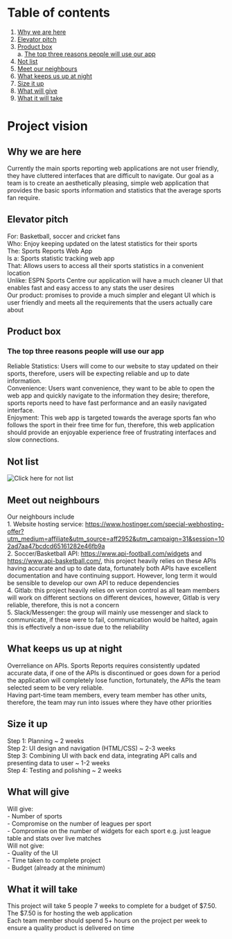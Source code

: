 # Table of contents
1. [Why we are here](#Why-we-are-here)
2. [Elevator pitch](#Elevator-pitch)
3. [Product box](#Product-box) \
    a. [The top three reasons people will use our app](#The-top-three-reasons-people-will-use-our-app)
4. [Not list](#Not-list)
5. [Meet our neighbours](#Meet-our-neighbours)
6. [What keeps us up at night](#What-keeps-us-up-at-night)
7. [Size it up](#Size-it-up)
8. [What will give](#What-will-give)
9. [What it will take](#What-it-will-take)

# Project vision
## Why we are here
Currently the main sports reporting web applications are not user friendly, they have cluttered interfaces that are difficult to navigate. Our goal as a team is to create an aesthetically pleasing, simple web application that provides the basic sports information and statistics that the average sports fan require. 

## Elevator pitch
For: Basketball, soccer and cricket fans\
Who: Enjoy keeping updated on the latest statistics for their sports\
The: Sports Reports Web App\
Is a: Sports statistic tracking web app\
That: Allows users to access all their sports statistics in a convenient location  
Unlike: ESPN Sports Centre our application will have a much cleaner UI that enables fast and easy access to any stats the user desires\
Our product: promises to provide a much simpler and elegant UI which is user friendly and meets all the requirements that the users actually care about

## Product box
### The top three reasons people will use our app
Reliable Statistics: Users will come to our website to stay updated on their sports, therefore, users will be expecting reliable and up to date information. \
Convenience: Users want convenience, they want to be able to open the web app and quickly navigate to the information they desire; therefore, sports reports need to have fast performance and an easily navigated interface.\
Enjoyment: This web app is targeted towards the average sports fan who follows the sport in their free time for fun, therefore, this web application should provide an enjoyable experience free of frustrating interfaces and slow connections.

## Not list
![Click here for not list](https://git.infotech.monash.edu/fit2101-s2-2021-projects/mash0019/blob/master/Planning/Pictures/NotTable.PNG?)

## Meet out neighbours
Our neighbours include\
    1. Website hosting service: https://www.hostinger.com/special-webhosting-offer?utm_medium=affiliate&utm_source=aff2952&utm_campaign=31&session=102ad7aa47bcdcd65161282e46fb9a \
    2. Soccer/Basketball API: https://www.api-football.com/widgets and https://www.api-basketball.com/, this project heavily relies on these APIs having accurate and up to date data, fortunately both APIs have excellent documentation and have continuing support. However, long term it would be sensible to develop our own API to reduce dependencies\
    4. Gitlab: this project heavily relies on version control as all team members will work on different sections on different devices, however, Gitlab is very reliable, therefore, this is not a concern  
    5. Slack/Messenger: the group will mainly use messenger and slack to communicate, if these were to fail, communication would be halted, again this is effectively a non-issue due to the reliability  

## What keeps us up at night
Overreliance on APIs. Sports Reports requires consistently updated accurate data, if one of the APIs is discontinued or goes down for a period the application will completely lose function, fortunately, the APIs the team selected seem to be very reliable.   
Having part-time team members, every team member has other units, therefore, the team may run into issues where they have other priorities

## Size it up
Step 1: Planning ~ 2 weeks\
Step 2: UI design and navigation (HTML/CSS) ~ 2-3 weeks \
Step 3: Combining UI with back end data, integrating API calls and presenting data to user ~ 1-2 weeks \
Step 4: Testing and polishing ~ 2 weeks

## What will give
Will give:\
    - Number of sports \
    - Compromise on the number of leagues per sport \
    - Compromise on the number of widgets for each sport e.g. just league table and stats over live matches \
Will not give: \
    - Quality of the UI \
    - Time taken to complete project \
    - Budget (already at the minimum) 


## What it will take
This project will take 5 people 7 weeks to complete for a budget of $7.50. The $7.50 is for hosting the web application \
Each team member should spend 5+ hours on the project per week to ensure a quality product is delivered on time